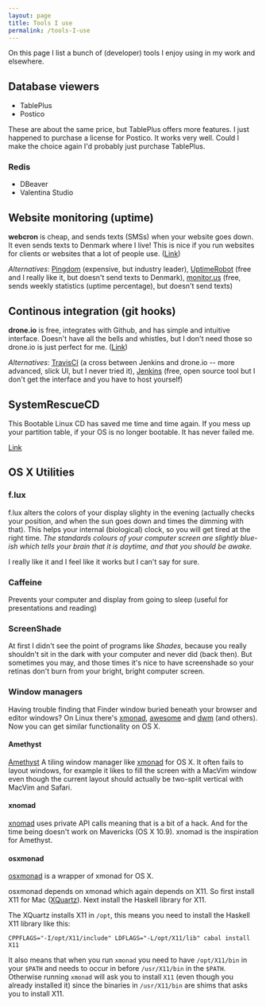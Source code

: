 ```yaml
---
layout: page
title: Tools I use
permalink: /tools-I-use
---
```

On this page I list a bunch of (developer) tools I enjoy using in my work and
elsewhere.

## Database viewers

- TablePlus
- Postico

These are about the same price, but TablePlus offers more features.
I just happened to purchase a license for Postico. It works very well.
Could I make the choice again I'd probably just purchase TablePlus.

### Redis

- DBeaver
- Valentina Studio

## Website monitoring (uptime)
**webcron** is cheap, and sends texts (SMSs) when your website goes down. It
even sends texts to Denmark where I live! This is nice if you run websites for
clients or websites that a lot of people use. ([Link][webcron])

_Alternatives_: [Pingdom] (expensive, but industry leader), [UptimeRobot] (free and
I really like it, but doesn't send texts to Denmark), [monitor.us] (free, sends
weekly statistics (uptime percentage), but doesn't send texts)

[webcron]: https://www.webcron.org/
[UptimeRobot]: https://uptimerobot.com/
[pingdom]: https://www.pingdom.com/
[monitor.us]: https://www.monitor.us/

## Continous integration (git hooks)
**drone.io** is free, integrates with Github, and has simple and intuitive
interface. Doesn't have all the bells and whistles, but I don't need those so
drone.io is just perfect for me. ([Link](https://drone.io))

_Alternatives_: [TravisCI] (a cross between Jenkins and drone.io -- more
advanced, slick UI, but I never tried it), [Jenkins] (free, open source tool
but I don't get the interface and you have to host yourself)

[TravisCI]: https://travis-ci.org/
[Jenkins]: https://jenkins-ci.org/

## SystemRescueCD
This Bootable Linux CD has saved me time and time again. If you mess up your
partition table, if your OS is no longer bootable. It has never failed me.

[Link](https://www.sysresccd.org)

## OS X Utilities

### f.lux
f.lux alters the colors of your display slighty in the evening (actually checks
your position, and when the sun goes down and times the dimming with that).
This helps your internal (biological) clock, so you will get tired at the right
time. _The standards colours of your computer screen are slightly blue-ish which
tells your brain that it is daytime, and that you should be awake._

I really like it and I feel like it works but I can't say for sure.

### Caffeine
Prevents your computer and display from going to sleep (useful for presentations
and reading)

### ScreenShade
At first I didn't see the point of programs like _Shades_, because you really
shouldn't sit in the dark with your computer and never did (back then). But
sometimes you may, and those times it's nice to have screenshade so your retinas
don't burn from your bright, bright computer screen.


### Window managers
Having trouble finding that Finder window buried beneath your browser and editor
windows? On Linux there's [xmonad], [awesome] and [dwm] (and others).
Now you can get similar functionality on OS X.

[xmonad]: https://xmonad.org
[awesome]: https://awesome.naquadah.org/
[dwm]: https://dwm.suckless.org/

#### Amethyst
[Amethyst] A tiling window manager like [xmonad] for OS X.
It often fails to layout windows, for example it likes to fill the screen with a
MacVim window even though the current layout should actually be two-split
vertical with MacVim and Safari.

[Amethyst]: https://ianyh.com/amethyst/

#### xnomad
[xnomad] uses private API calls meaning that is a bit of a hack.
And for the time being doesn't work on Mavericks (OS X 10.9).
xnomad is the inspiration for Amethyst.

[xnomad]: https://github.com/fjolnir/xnomad

#### osxmonad
[osxmonad] is a wrapper of xmonad for OS X.

osxmonad depends on xmonad which again depends on X11. So first install X11 for Mac
([XQuartz]). Next install the Haskell library for X11.

The XQuartz installs X11 in `/opt`, this means you need to install the Haskell X11
library like this:

    CPPFLAGS="-I/opt/X11/include" LDFLAGS="-L/opt/X11/lib" cabal install X11

It also means that when you run `xmonad` you need to have `/opt/X11/bin` in your
`$PATH` and needs to occur in before `/usr/X11/bin` in the `$PATH`.
Otherwise running `xmonad` will ask you to install `X11` (even though you already
installed it) since the binaries in `/usr/X11/bin` are shims that asks you to install
X11.

[XQuartz]: https://xquartz.macosforge.org
[osxmonad]: https://github.com/xmonad/osxmonad
